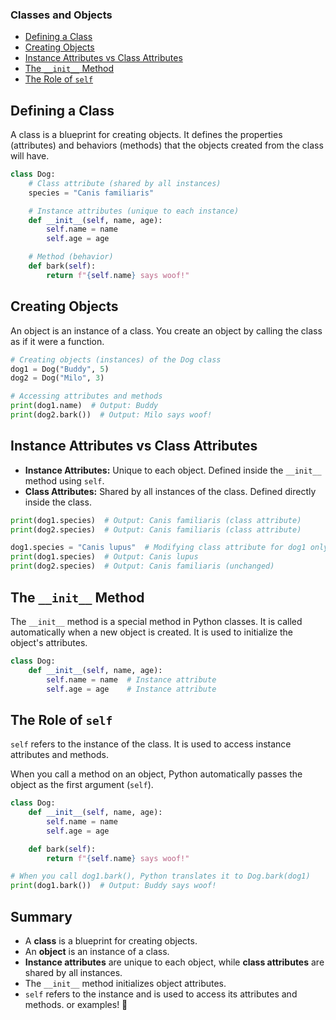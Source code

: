 ### **Classes and Objects**
   - [Defining a Class](#Defining-a-Class)
   - [Creating Objects](#Creating-Object)
   - [Instance Attributes vs Class Attributes](#Instance-Attributes-vs-Class-Attributes)
   - [The `__init__` Method](#The-`__init__`-Method)
   - [The Role of `self`](#The-Role-of-`self)

## **Defining a Class**
A class is a blueprint for creating objects. It defines the properties (attributes) and behaviors (methods) that the objects created from the class will have.

```python
class Dog:
    # Class attribute (shared by all instances)
    species = "Canis familiaris"

    # Instance attributes (unique to each instance)
    def __init__(self, name, age):
        self.name = name
        self.age = age

    # Method (behavior)
    def bark(self):
        return f"{self.name} says woof!"
```

## **Creating Objects**
An object is an instance of a class. You create an object by calling the class as if it were a function.

```python
# Creating objects (instances) of the Dog class
dog1 = Dog("Buddy", 5)
dog2 = Dog("Milo", 3)

# Accessing attributes and methods
print(dog1.name)  # Output: Buddy
print(dog2.bark())  # Output: Milo says woof!
```

## **Instance Attributes vs Class Attributes**
- **Instance Attributes:** Unique to each object. Defined inside the `__init__` method using `self`.
- **Class Attributes:** Shared by all instances of the class. Defined directly inside the class.

```python
print(dog1.species)  # Output: Canis familiaris (class attribute)
print(dog2.species)  # Output: Canis familiaris (class attribute)

dog1.species = "Canis lupus"  # Modifying class attribute for dog1 only
print(dog1.species)  # Output: Canis lupus
print(dog2.species)  # Output: Canis familiaris (unchanged)
```

## **The `__init__` Method**
The `__init__` method is a special method in Python classes. It is called automatically when a new object is created. It is used to initialize the object's attributes.

```python
class Dog:
    def __init__(self, name, age):
        self.name = name  # Instance attribute
        self.age = age    # Instance attribute
```

## **The Role of `self`**
`self` refers to the instance of the class. It is used to access instance attributes and methods.

When you call a method on an object, Python automatically passes the object as the first argument (`self`).

```python
class Dog:
    def __init__(self, name, age):
        self.name = name
        self.age = age

    def bark(self):
        return f"{self.name} says woof!"

# When you call dog1.bark(), Python translates it to Dog.bark(dog1)
print(dog1.bark())  # Output: Buddy says woof!
```

## **Summary**
- A **class** is a blueprint for creating objects.
- An **object** is an instance of a class.
- **Instance attributes** are unique to each object, while **class attributes** are shared by all instances.
- The `__init__` method initializes object attributes.
- `self` refers to the instance and is used to access its attributes and methods. or examples! 🚀
